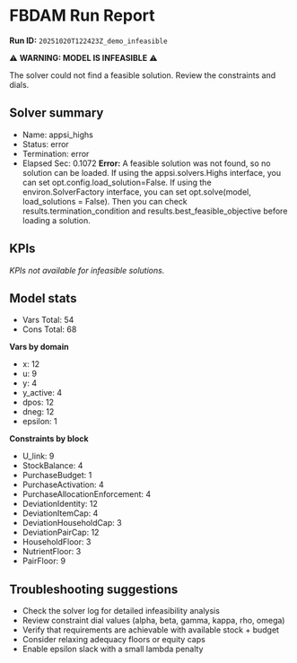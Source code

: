 # FBDAM Run Report

**Run ID:** `20251020T122423Z_demo_infeasible`

⚠️ **WARNING: MODEL IS INFEASIBLE** ⚠️

The solver could not find a feasible solution. Review the constraints and dials.

## Solver summary
- Name: appsi_highs
- Status: error
- Termination: error
- Elapsed Sec: 0.1072
**Error:** A feasible solution was not found, so no solution can be loaded. If using the appsi.solvers.Highs interface, you can set opt.config.load_solution=False. If using the environ.SolverFactory interface, you can set opt.solve(model, load_solutions = False). Then you can check results.termination_condition and results.best_feasible_objective before loading a solution.

## KPIs
*KPIs not available for infeasible solutions.*

## Model stats
- Vars Total: 54
- Cons Total: 68

**Vars by domain**
- x: 12
- u: 9
- y: 4
- y_active: 4
- dpos: 12
- dneg: 12
- epsilon: 1

**Constraints by block**
- U_link: 9
- StockBalance: 4
- PurchaseBudget: 1
- PurchaseActivation: 4
- PurchaseAllocationEnforcement: 4
- DeviationIdentity: 12
- DeviationItemCap: 4
- DeviationHouseholdCap: 3
- DeviationPairCap: 12
- HouseholdFloor: 3
- NutrientFloor: 3
- PairFloor: 9

## Troubleshooting suggestions
- Check the solver log for detailed infeasibility analysis
- Review constraint dial values (alpha, beta, gamma, kappa, rho, omega)
- Verify that requirements are achievable with available stock + budget
- Consider relaxing adequacy floors or equity caps
- Enable epsilon slack with a small lambda penalty
